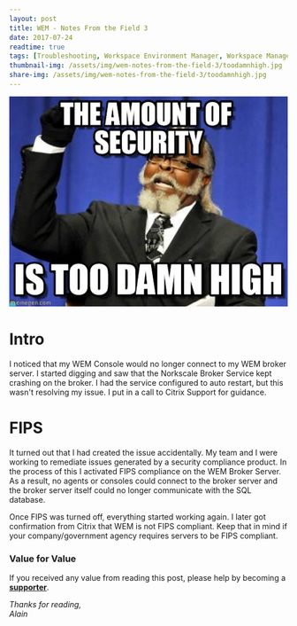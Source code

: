 ```yaml
---
layout: post
title: WEM - Notes From the Field 3
date: 2017-07-24
readtime: true
tags: [Troubleshooting, Workspace Environment Manager, Workspace Management]
thumbnail-img: /assets/img/wem-notes-from-the-field-3/toodamnhigh.jpg
share-img: /assets/img/wem-notes-from-the-field-3/toodamnhigh.jpg
---
```

![toohigh](/assets/img/wem-notes-from-the-field-3/toodamnhigh.jpg)

# Intro #
I noticed that my WEM Console would no longer connect to my WEM broker server. I started digging and saw that the Norkscale Broker Service kept crashing on the broker. I had the service configured to auto restart, but this wasn't resolving my issue. I put in a call to Citrix Support for guidance.
<h1>FIPS</h1>
It turned out that I had created the issue accidentally. My team and I were working to remediate issues generated by a security compliance product. In the process of this I activated FIPS compliance on the WEM Broker Server. As a result, no agents or consoles could connect to the broker server and the broker server itself could no longer communicate with the SQL database.

Once FIPS was turned off, everything started working again. I later got confirmation from Citrix that WEM is not FIPS compliant. Keep that in mind if your company/government agency requires servers to be FIPS compliant.

### Value for Value
If you received any value from reading this post, please help by becoming a [**supporter**](https://www.paypal.com/donate?hosted_button_id=73HNLGA2SGLLU).

*Thanks for reading,*  
*Alain*